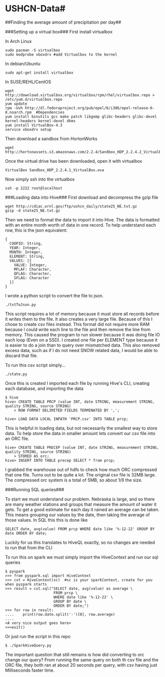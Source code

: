 # USHCN-Data#
##Finding the average amount of precipitation per day##

###Setting up a virtual box###
First install virtualbox

In Arch Linux

    sudo pacman -S virtualbox
    sudo modprobe vboxdrv #add Virtualbox to the kernel
In debian/Ubuntu

    sudo apt-get install virtualbox 
In SUSE/REHL/CentOS

    wget http://download.virtualbox.org/virtualbox/rpm/rhel/virtualbox.repo > /etc/yum.d/virtualbox.repo
    yum update
    rpm -Uvh http://dl.fedoraproject.org/pub/epel/6/i386/epel-release-6-8.noarch.rpm  #Dependencies
    yum install binutils gcc make patch libgomp glibc-headers glibc-devel kernel-headers kernel-devel dkms
    yum install VirtualBox-4.3
    service vboxdrv setup

Then download a sandbox from HortonWorks

    wget http://hortonassets.s3.amazonaws.com/2.2.4/Sandbox_HDP_2.2.4.2_VirtualBox.ova
Once the virtual drive has been downloaded, open it with virtualbox

    VirtualBox Sandbox_HDP_2.2.4.1_VirtualBox.ova
Now simply ssh into the virtualbox

    ssh -p 2222 root@localhost
    
###Loading data into Hive###
First download and decompress the gzip file

    wget http://cdiac.ornl.gov/ftp/ushcn_daily/state25_NE.txt.gz
    gzip -d state25_NE.txt.gz
Then we need to format the data to import it into Hive.
The data is formatted with an entire month worth of data in one record.
To help understand each row, this is the json equivalent:

    {
      COOPID: String,
      YEAR: Integer,
      MONTH: Integer,
      ELEMENT: String,
      VALUES: [{
        VALUE: Integer,
        MFLAF: Character,
        QFLAG: Character,
        SFLAG: Character
      }]
    }
I wrote a python script to convert the file to json.

    ./txtToJson.py
This script requires a lot of memory because it must store all records before it writes them to the file. It also creates a very large file. Because of this I chose to create csv files instead.  This format did not require more RAM because I could write each line to the file and then remove the line from memory. This caused the program to run slower because it was doing file IO each loop (Even on a SSD). I created one file per ELEMENT type because it is easier to do a join than to query over mismatched data.  This also removed excess data, such as if I do not need SNOW related data, I would be able to discard that file.

To run this csv script simply...

    ./state.py

Once this is created I imported each file by running Hive's CLI, creating each database, and importing the data

    $ hive
    hive> CREATE TABLE PRCP (value INT, date STRING, measurement STRING, quality STRING, source STRING) 
        > ROW FORMAT DELIMITED FIELDS TERMINATED BY ',';
        
    hive> LOAD DATA LOCAL INPATH 'PRCP.csv' INTO TABLE prcp; 

This is helpful in loading data, but not necessarily the smallest way to store data.  To help store the data in smaller amount lets convert our csv file into an ORC file.

    hive> CREATE TABLE PRECEP (value INT, date STRING, measurement STRING, quality STRING, source STRING) 
        > STORED AS orc;
    hive> INSERT INTO TABLE precep SELECT * from prcp;
    
I grabbed the warehouse out of hdfs to check how much ORC compressed that one file.  Turns out to be quite a lot.  The original csv file is 32MB large. The compressed orc system is a total of 5MB, so about 1/6 the size.

###Running SQL queries###

To start we must understand our problem.  Nebraska is large, and so there are many weather stations and groups that measure the amount of water it gets.  To get a good estimate for each day it rained an average can be taken. This means grouping our values by the date, then taking the average of those values.  In SQL this this is done like

    SELECT date, avg(value) FROM prcp WHERE date like '%-12-22' GROUP BY date ORDER BY date;
Luckily for us this translates to HiveQL exactly, so no changes are needed to run that from the CLI

To run this on spark we must simply import the HiveContext and run our sql queries

    $ pyspark
    >>> from pyspark.sql import HiveContext
    >>> cxt = HiveContext(sc)  #sc is your sparkContext, create for you when pyspark starts
    >>> result = cxt.sql("SELECT date, avg(value) as average \
                          FROM prcp \
                          WHERE date like '%-12-22' \
                          GROUP BY date \
                          ORDER BY date;")
    >>> for row in result:
    ....    print(row.date.split('-')[0], row.average)
    ....
    <A very nice output goes here>
    >>>exit()
Or just run the script in this repo

    $ ./SparkHiveQuery.py
The important question that still remains is how did converting to orc change our query?  From running the same query on both th csv file and the ORC file, they both ran at about 20 seconds per query, with csv having just Milliseconds faster time.
